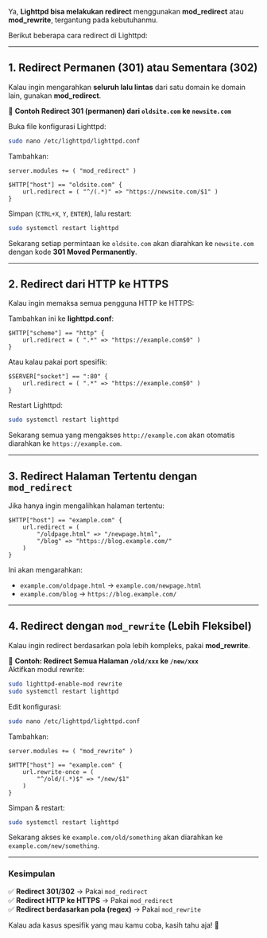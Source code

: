 Ya, **Lighttpd bisa melakukan redirect** menggunakan **mod_redirect** atau **mod_rewrite**, tergantung pada kebutuhanmu.  

Berikut beberapa cara redirect di Lighttpd:  

---

## **1. Redirect Permanen (301) atau Sementara (302)**
Kalau ingin mengarahkan **seluruh lalu lintas** dari satu domain ke domain lain, gunakan **mod_redirect**.

🔹 **Contoh Redirect 301 (permanen) dari `oldsite.com` ke `newsite.com`**  

Buka file konfigurasi Lighttpd:
```bash
sudo nano /etc/lighttpd/lighttpd.conf
```
Tambahkan:
```
server.modules += ( "mod_redirect" )

$HTTP["host"] == "oldsite.com" {
    url.redirect = ( "^/(.*)" => "https://newsite.com/$1" )
}
```
Simpan (`CTRL+X`, `Y`, `ENTER`), lalu restart:
```bash
sudo systemctl restart lighttpd
```

Sekarang setiap permintaan ke `oldsite.com` akan diarahkan ke `newsite.com` dengan kode **301 Moved Permanently**.

---

## **2. Redirect dari HTTP ke HTTPS**
Kalau ingin memaksa semua pengguna HTTP ke HTTPS:

Tambahkan ini ke **lighttpd.conf**:
```
$HTTP["scheme"] == "http" {
    url.redirect = ( ".*" => "https://example.com$0" )
}
```
Atau kalau pakai port spesifik:
```
$SERVER["socket"] == ":80" {
    url.redirect = ( ".*" => "https://example.com$0" )
}
```
Restart Lighttpd:
```bash
sudo systemctl restart lighttpd
```

Sekarang semua yang mengakses `http://example.com` akan otomatis diarahkan ke `https://example.com`.

---

## **3. Redirect Halaman Tertentu dengan `mod_redirect`**
Jika hanya ingin mengalihkan halaman tertentu:

```
$HTTP["host"] == "example.com" {
    url.redirect = (
        "/oldpage.html" => "/newpage.html",
        "/blog" => "https://blog.example.com/"
    )
}
```
Ini akan mengarahkan:
- `example.com/oldpage.html` → `example.com/newpage.html`
- `example.com/blog` → `https://blog.example.com/`

---

## **4. Redirect dengan `mod_rewrite` (Lebih Fleksibel)**
Kalau ingin redirect berdasarkan pola lebih kompleks, pakai **mod_rewrite**.

🔹 **Contoh: Redirect Semua Halaman `/old/xxx` ke `/new/xxx`**  
Aktifkan modul rewrite:
```bash
sudo lighttpd-enable-mod rewrite
sudo systemctl restart lighttpd
```
Edit konfigurasi:
```bash
sudo nano /etc/lighttpd/lighttpd.conf
```
Tambahkan:
```
server.modules += ( "mod_rewrite" )

$HTTP["host"] == "example.com" {
    url.rewrite-once = (
        "^/old/(.*)$" => "/new/$1"
    )
}
```
Simpan & restart:
```bash
sudo systemctl restart lighttpd
```

Sekarang akses ke `example.com/old/something` akan diarahkan ke `example.com/new/something`.

---

### **Kesimpulan**
✅ **Redirect 301/302** → Pakai `mod_redirect`  
✅ **Redirect HTTP ke HTTPS** → Pakai `mod_redirect`  
✅ **Redirect berdasarkan pola (regex)** → Pakai `mod_rewrite`  

Kalau ada kasus spesifik yang mau kamu coba, kasih tahu aja! 🚀
